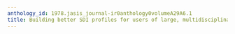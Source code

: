 ```yaml
---
anthology_id: 1978.jasis_journal-ir0anthology0volumeA29A6.1
title: Building better SDI profiles for users of large, multidisciplinary data bases
---
```

